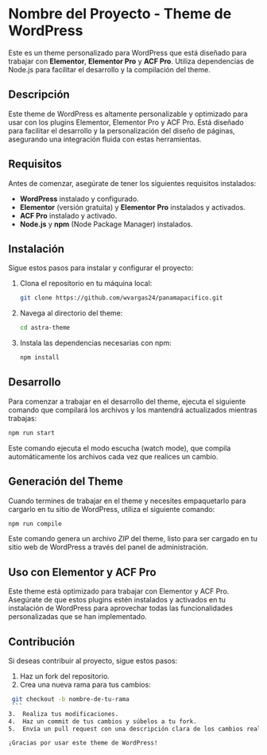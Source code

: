 # Nombre del Proyecto - Theme de WordPress

Este es un theme personalizado para WordPress que está diseñado para trabajar con **Elementor**, **Elementor Pro** y **ACF Pro**. Utiliza dependencias de Node.js para facilitar el desarrollo y la compilación del theme.

## Descripción

Este theme de WordPress es altamente personalizable y optimizado para usar con los plugins Elementor, Elementor Pro y ACF Pro. Está diseñado para facilitar el desarrollo y la personalización del diseño de páginas, asegurando una integración fluida con estas herramientas.

## Requisitos

Antes de comenzar, asegúrate de tener los siguientes requisitos instalados:

- **WordPress** instalado y configurado.
- **Elementor** (versión gratuita) y **Elementor Pro** instalados y activados.
- **ACF Pro** instalado y activado.
- **Node.js** y **npm** (Node Package Manager) instalados.

## Instalación

Sigue estos pasos para instalar y configurar el proyecto:

1. Clona el repositorio en tu máquina local:
    ```bash
    git clone https://github.com/wvargas24/panamapacifico.git
    ```

2. Navega al directorio del theme:
    ```bash
    cd astra-theme
    ```

3. Instala las dependencias necesarias con npm:
    ```bash
    npm install
    ```

## Desarrollo

Para comenzar a trabajar en el desarrollo del theme, ejecuta el siguiente comando que compilará los archivos y los mantendrá actualizados mientras trabajas:

```bash
npm run start
```
Este comando ejecuta el modo escucha (watch mode), que compila automáticamente los archivos cada vez que realices un cambio.

## Generación del Theme

Cuando termines de trabajar en el theme y necesites empaquetarlo para cargarlo en tu sitio de WordPress, utiliza el siguiente comando:

```bash
npm run compile
```
Este comando genera un archivo *ZIP* del theme, listo para ser cargado en tu sitio web de WordPress a través del panel de administración.

## Uso con Elementor y ACF Pro
Este theme está optimizado para trabajar con Elementor y ACF Pro. Asegúrate de que estos plugins estén instalados y activados en tu instalación de WordPress para aprovechar todas las funcionalidades personalizadas que se han implementado.

## Contribución
Si deseas contribuir al proyecto, sigue estos pasos:

1.  Haz un fork del repositorio.
2.  Crea una nueva rama para tus cambios:
   ```bash
    git checkout -b nombre-de-tu-rama
    ```
3.  Realiza tus modificaciones.
4.  Haz un commit de tus cambios y súbelos a tu fork.
5.  Envía un pull request con una descripción clara de los cambios realizados.

¡Gracias por usar este theme de WordPress!
